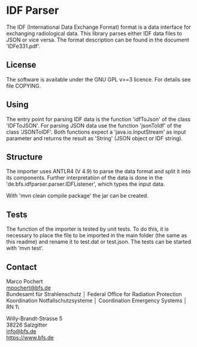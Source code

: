 # IDF Parser

The IDF (International Data Exchange Format) format is a data interface for exchanging radiological data. This library parses either IDF data files to JSON or vice versa. The format description can be found in the document 'IDFe331.pdf'.


## License

The software is available under the GNU GPL v>=3 licence. For details see file COPYING.

## Using

The entry point for parsing IDF data is the function 'idfToJson' of the class 'IDFToJSON'. For parsing JSON data use the function 'jsonToIdf' of the class 'JSONToIDF'. Both functions expect a 'java.io.InputStream' as input parameter and returns the result as 'String' (JSON object or IDF string).

## Structure

The importer uses ANTLR4 (V 4.9) to parse the data format and split it into its components. Further interpretation of the data is done in the 'de.bfs.idfparser.parser.IDFListener', which types the input data.

With 'mvn clean compile package' the jar can be created.

## Tests

The function of the importer is tested by unit tests. To do this, it is necessary to place the file to be imported in the main folder (the same as this readme) and rename it to test.dat or test.json.
The tests can be started with 'mvn test'.

## Contact

Marco Pochert\
mpochert@bfs.de\
Bundesamt für Strahlenschutz │ Federal Office for Radiation Protection\
Koordination Notfallschutzsysteme │ Coordination Emergency Systems │ RN 1\

Willy-Brandt-Strasse 5\
38226 Salzgitter\
info@bfs.de\
<https://www.bfs.de>
